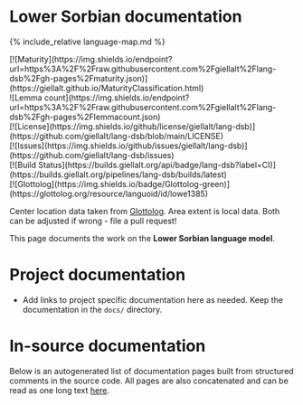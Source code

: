 # Lower Sorbian documentation

<div class="twocolumn map" markdown="1">

{% include_relative language-map.md %}

<div class="badges" markdown="1">
[![Maturity](https://img.shields.io/endpoint?url=https%3A%2F%2Fraw.githubusercontent.com%2Fgiellalt%2Flang-dsb%2Fgh-pages%2Fmaturity.json)](https://giellalt.github.io/MaturityClassification.html) <br/>
![Lemma count](https://img.shields.io/endpoint?url=https%3A%2F%2Fraw.githubusercontent.com%2Fgiellalt%2Flang-dsb%2Fgh-pages%2Flemmacount.json) <br/>
[![License](https://img.shields.io/github/license/giellalt/lang-dsb)](https://github.com/giellalt/lang-dsb/blob/main/LICENSE) <br/>
[![Issues](https://img.shields.io/github/issues/giellalt/lang-dsb)](https://github.com/giellalt/lang-dsb/issues) <br/>
[![Build Status](https://builds.giellalt.org/api/badge/lang-dsb?label=CI)](https://builds.giellalt.org/pipelines/lang-dsb/builds/latest) <br/>
[![Glottolog](https://img.shields.io/badge/Glottolog-green)](https://glottolog.org/resource/languoid/id/lowe1385)
</div>

Center location data taken from [Glottolog](https://glottolog.org/). Area extent is local data. Both can be adjusted if wrong - file a pull request!

</div>

This page documents the work on the **Lower Sorbian language model**. 

# Project documentation

* Add links to project specific documentation here as needed. Keep the documentation in the `docs/` directory.

# In-source documentation

Below is an autogenerated list of documentation pages built from structured comments in the source code. All pages are also concatenated and can be read as one long text [here](dsb.md).

